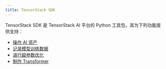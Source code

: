 ```yaml
---
title: TensorStack SDK
---
```


TensorStack SDK 是 TensorStack AI 平台的 Python 工具包，其为下列功能提供支持：

* [操作 AI 资产]()
* [记录模型训练数据]()
* [进行超参数优化]()
* [制作 Transformer]()
